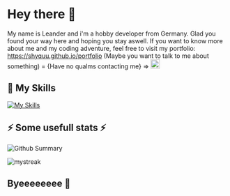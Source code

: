 <h1>Hey there 🤔</h1>

My name is Leander and i'm a hobby developer from Germany. 
Glad you found your way here and hoping you stay aswell. 
If you want to know more about me and my coding adventure, feel free to visit my portfolio: https://shyquu.github.io/portfolio
(Maybe you want to talk to me about something) = {Have no qualms contacting me} ⇒ 
<a href="https://www.discord.com"><img src="https://cdn-icons-png.flaticon.com/512/5968/5968756.png" alt="Discord | koo#3193 (493495931375714304)" width="21px"/></a>

<h2>🔭 My Skills</h2>

[![My Skills](https://skillicons.dev/icons?i=idea,java,js,ts,tailwind,css,html,mysql,sqlite,vite,discord,photoshop,premiere)](https://skillicons.dev)

<h2>⚡ Some usefull stats ⚡</h2>

<!--![Snake animation](https://github.com/madushadhanushka/github-readme/blob/output/github-contribution-snake.svg)-->

![Github Summary](https://github-profile-summary-cards.vercel.app/api/cards/profile-details?username=Shyquu&theme=tokyonight)

<img src="https://github-readme-streak-stats.herokuapp.com/?user=Shyquu&theme=tokyonight" alt="mystreak"/>

<h2>Byeeeeeeee 💬</h2>

<!--**Shyquu/Shyquu** is a ✨ _special_ ✨ repository because its `README.md` (this file) appears on your GitHub profile.

Here are some ideas to get you started:

- 🔭 I’m currently working on ...
- 🌱 I’m currently learning ...
- 👯 I’m looking to collaborate on ...
- 🤔 I’m looking for help with ...
- 💬 Ask me about ...
- 📫 How to reach me: ...
- 😄 Pronouns: ...
- ⚡ Fun fact: ...
-->
